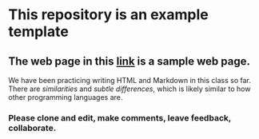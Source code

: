 # This repository is an example template
## The web page in this [link](./my-first-webpage.html) is a sample web page.
We have been practicing writing HTML and Markdown in this class so far.
There are _similarities_ and _subtle differences_, which is likely similar
to how other programming languages are.
### **Please clone and edit, make comments, leave feedback, collaborate.**
